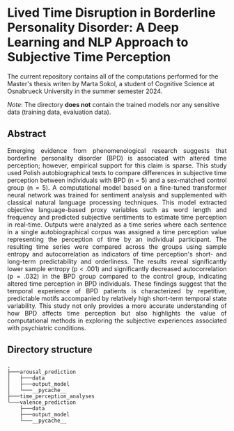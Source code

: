 # Lived Time Disruption in Borderline Personality Disorder: A Deep Learning and NLP Approach to Subjective Time Perception

 The current repository contains all of the computations performed for the Master's thesis writen by Marta Sokol, 
a student of Cognitive Science at Osnabrueck University in the summer semester 2024.

*Note*: The directory **does not** contain the trained models nor any sensitive data (training data, evaluation data).

 ## Abstract
<p align="justify">
Emerging evidence from phenomenological research suggests that borderline personality disorder (BPD) is associated with altered time perception; however, empirical support for this claim is sparse. This study used Polish autobiographical texts to compare differences in subjective time perception between individuals with BPD (n = 5) and a sex-matched control group (n = 5). A computational model based on a fine-tuned transformer neural network was trained for sentiment analysis and supplemented with classical natural language processing techniques. This model extracted objective language-based proxy variables such as word length and frequency and predicted subjective sentiments to estimate time perception in real-time. Outputs were analyzed as a time series where each sentence in a single autobiographical corpus was assigned a time perception value representing the perception of time by an individual participant. The resulting time series were compared across the groups using sample entropy and autocorrelation as indicators of time perception's short- and long-term predictability and orderliness. The results reveal significantly lower sample entropy (p < .001) and significantly decreased autocorrelation (p = .032) in the BPD group compared to the control group, indicating altered time perception in BPD individuals. These findings suggest that the temporal experience of BPD patients is characterized by repetitive, predictable motifs accompanied by relatively high short-term temporal state variability. This study not only provides a more accurate understanding of how BPD affects time perception but also highlights the value of computational methods in exploring the subjective experiences associated with psychiatric conditions.
 </p>

 ## Directory structure
```
.
├───arousal_prediction
│   ├───data
│   ├───output_model
│   └───__pycache__
├───time_perception_analyses
└───valence_prediction
    ├───data
    ├───output_model
    └───__pycache__
```
